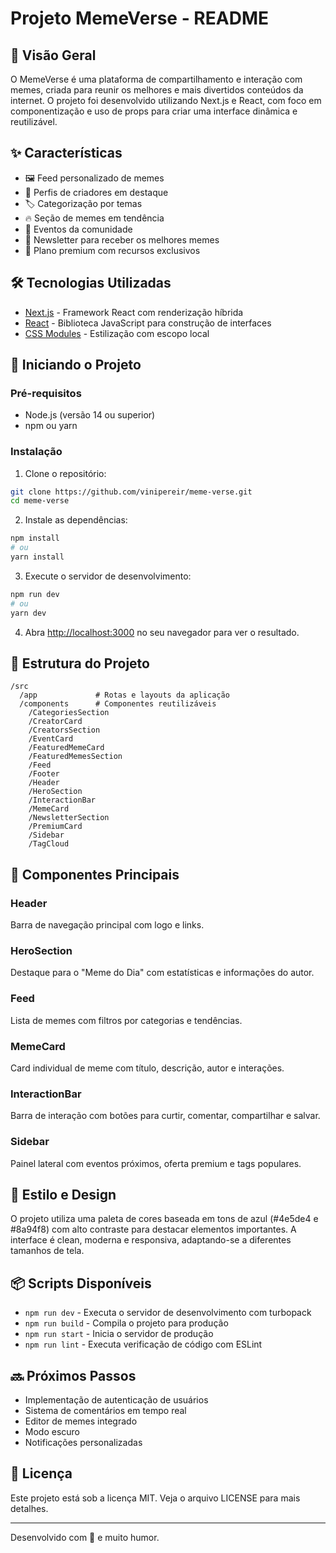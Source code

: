 # Projeto MemeVerse - README

## 📱 Visão Geral

O MemeVerse é uma plataforma de compartilhamento e interação com memes, criada para reunir os melhores e mais divertidos conteúdos da internet. O projeto foi desenvolvido utilizando Next.js e React, com foco em componentização e uso de props para criar uma interface dinâmica e reutilizável.

## ✨ Características

- 🖼️ Feed personalizado de memes
- 👤 Perfis de criadores em destaque
- 🏷️ Categorização por temas
- 🔥 Seção de memes em tendência
- 📅 Eventos da comunidade
- 💌 Newsletter para receber os melhores memes
- 💎 Plano premium com recursos exclusivos

## 🛠️ Tecnologias Utilizadas

- [Next.js](https://nextjs.org/) - Framework React com renderização híbrida
- [React](https://reactjs.org/) - Biblioteca JavaScript para construção de interfaces
- [CSS Modules](https://github.com/css-modules/css-modules) - Estilização com escopo local

## 🚀 Iniciando o Projeto

### Pré-requisitos

- Node.js (versão 14 ou superior)
- npm ou yarn

### Instalação

1. Clone o repositório:
```bash
git clone https://github.com/vinipereir/meme-verse.git
cd meme-verse
```

2. Instale as dependências:
```bash
npm install
# ou
yarn install
```

3. Execute o servidor de desenvolvimento:
```bash
npm run dev
# ou
yarn dev
```

4. Abra [http://localhost:3000](http://localhost:3000) no seu navegador para ver o resultado.

## 📂 Estrutura do Projeto

```
/src
  /app             # Rotas e layouts da aplicação
  /components      # Componentes reutilizáveis
    /CategoriesSection
    /CreatorCard
    /CreatorsSection
    /EventCard
    /FeaturedMemeCard
    /FeaturedMemesSection
    /Feed
    /Footer
    /Header
    /HeroSection
    /InteractionBar
    /MemeCard
    /NewsletterSection
    /PremiumCard
    /Sidebar
    /TagCloud
```

## 🧩 Componentes Principais

### Header
Barra de navegação principal com logo e links.

### HeroSection
Destaque para o "Meme do Dia" com estatísticas e informações do autor.

### Feed
Lista de memes com filtros por categorias e tendências.

### MemeCard
Card individual de meme com título, descrição, autor e interações.

### InteractionBar
Barra de interação com botões para curtir, comentar, compartilhar e salvar.

### Sidebar
Painel lateral com eventos próximos, oferta premium e tags populares.

## 🎨 Estilo e Design

O projeto utiliza uma paleta de cores baseada em tons de azul (#4e5de4 e #8a94f8) com alto contraste para destacar elementos importantes. A interface é clean, moderna e responsiva, adaptando-se a diferentes tamanhos de tela.

## 📦 Scripts Disponíveis

- `npm run dev` - Executa o servidor de desenvolvimento com turbopack
- `npm run build` - Compila o projeto para produção
- `npm run start` - Inicia o servidor de produção
- `npm run lint` - Executa verificação de código com ESLint

## 🔜 Próximos Passos

- Implementação de autenticação de usuários
- Sistema de comentários em tempo real
- Editor de memes integrado
- Modo escuro
- Notificações personalizadas

## 📄 Licença

Este projeto está sob a licença MIT. Veja o arquivo LICENSE para mais detalhes.

---

Desenvolvido com 💙 e muito humor.
